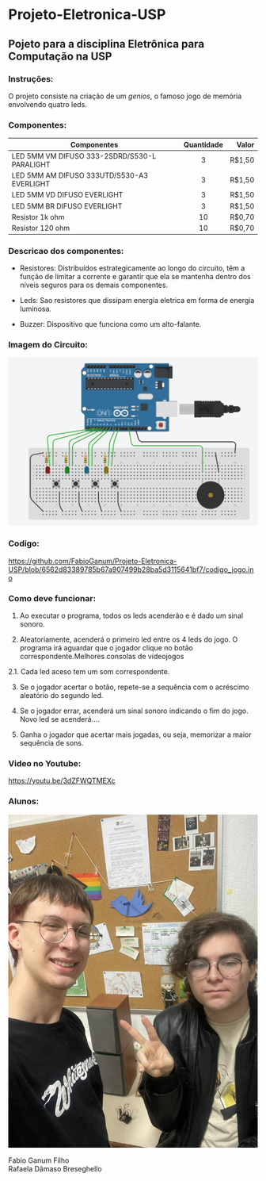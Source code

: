 # Projeto-Eletronica-USP
## Pojeto para a disciplina Eletrônica para Computação na USP
### Instruções:
O projeto consiste na criação de um *genios*, o famoso jogo de memória envolvendo quatro leds.

### Componentes:
| Componentes   | Quantidade    | Valor |
| ------------- |:-------------:| -----:|
| LED 5MM VM DIFUSO 333-2SDRD/S530-L PARALIGHT    | 3 | R$1,50 |
| LED 5MM AM DIFUSO 333UTD/S530-A3 EVERLIGHT       | 3      |   R$1,50 |
| LED 5MM VD DIFUSO EVERLIGHT | 3      |   R$1,50 |
|LED 5MM BR DIFUSO EVERLIGHT | 3| R$1,50
| Resistor 1k ohm | 10| R$0,70
| Resistor 120 ohm | 10| R$0,70

### Descricao dos componentes: 

- Resistores: Distribuídos estrategicamente ao longo do circuito, têm a função de limitar a corrente e garantir que ela se mantenha dentro dos níveis seguros para os demais componentes.

- Leds: Sao resistores que dissipam energia eletrica em forma de energia luminosa.

- Buzzer: Dispositivo que funciona como um alto-falante.

### Imagem do Circuito:

![alt text](https://github.com/FabioGanum/Projeto-Eletronica-USP/blob/6562d83389785b67a907499b28ba5d3115641bf7/circuito%20imagem.png "Logo Title Text 1")

### Codigo:

https://github.com/FabioGanum/Projeto-Eletronica-USP/blob/6562d83389785b67a907499b28ba5d3115641bf7/codigo_jogo.ino

### Como deve funcionar:

  1. Ao executar o programa, todos os leds acenderão e é dado um sinal sonoro.

  2. Aleatoriamente, acenderá o primeiro led entre os 4 leds do jogo. O programa irá aguardar que o jogador clique no botão correspondente.Melhores consolas de videojogos

  2.1. Cada led aceso tem um som correspondente.

  3. Se o jogador acertar o botão, repete-se a sequência com o acréscimo aleatório do segundo led.

  4. Se o jogador errar, acenderá um sinal sonoro indicando o fim do jogo. Novo led se acenderá....

  5. Ganha o jogador que acertar mais jogadas, ou seja, memorizar a maior sequência de sons.

### Video no Youtube:

https://youtu.be/3dZFWQTMEXc

### Alunos:

![alt text](https://github.com/FabioGanum/Projeto-Eletronica-USP/blob/Pojeto-1/WhatsApp%20Image%202025-07-12%20at%2013.58.13.jpeg "Logo Title Text 1")

Fabio Ganum Filho  
Rafaela Dãmaso Breseghello
